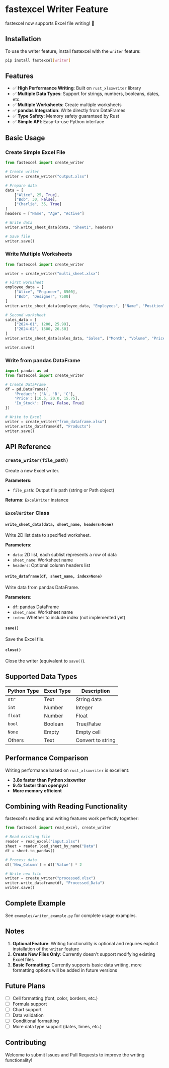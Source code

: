 # fastexcel Writer Feature

fastexcel now supports Excel file writing! 🎉

## Installation

To use the writer feature, install fastexcel with the `writer` feature:

```bash
pip install fastexcel[writer]
```

## Features

- ✅ **High Performance Writing**: Built on `rust_xlsxwriter` library
- ✅ **Multiple Data Types**: Support for strings, numbers, booleans, dates, etc.
- ✅ **Multiple Worksheets**: Create multiple worksheets
- ✅ **pandas Integration**: Write directly from DataFrames
- ✅ **Type Safety**: Memory safety guaranteed by Rust
- ✅ **Simple API**: Easy-to-use Python interface

## Basic Usage

### Create Simple Excel File

```python
from fastexcel import create_writer

# Create writer
writer = create_writer("output.xlsx")

# Prepare data
data = [
    ["Alice", 25, True],
    ["Bob", 30, False],
    ["Charlie", 35, True]
]
headers = ["Name", "Age", "Active"]

# Write data
writer.write_sheet_data(data, "Sheet1", headers)

# Save file
writer.save()
```

### Write Multiple Worksheets

```python
from fastexcel import create_writer

writer = create_writer("multi_sheet.xlsx")

# First worksheet
employee_data = [
    ["Alice", "Engineer", 8500],
    ["Bob", "Designer", 7500]
]
writer.write_sheet_data(employee_data, "Employees", ["Name", "Position", "Salary"])

# Second worksheet
sales_data = [
    ["2024-01", 1200, 25.99],
    ["2024-02", 1500, 26.50]
]
writer.write_sheet_data(sales_data, "Sales", ["Month", "Volume", "Price"])

writer.save()
```

### Write from pandas DataFrame

```python
import pandas as pd
from fastexcel import create_writer

# Create DataFrame
df = pd.DataFrame({
    'Product': ['A', 'B', 'C'],
    'Price': [10.5, 20.0, 15.75],
    'In_Stock': [True, False, True]
})

# Write to Excel
writer = create_writer("from_dataframe.xlsx")
writer.write_dataframe(df, "Products")
writer.save()
```

## API Reference

### `create_writer(file_path)`

Create a new Excel writer.

**Parameters:**
- `file_path`: Output file path (string or Path object)

**Returns:** `ExcelWriter` instance

### `ExcelWriter` Class

#### `write_sheet_data(data, sheet_name, headers=None)`

Write 2D list data to specified worksheet.

**Parameters:**
- `data`: 2D list, each sublist represents a row of data
- `sheet_name`: Worksheet name
- `headers`: Optional column headers list

#### `write_dataframe(df, sheet_name, index=None)`

Write data from pandas DataFrame.

**Parameters:**
- `df`: pandas DataFrame
- `sheet_name`: Worksheet name
- `index`: Whether to include index (not implemented yet)

#### `save()`

Save the Excel file.

#### `close()`

Close the writer (equivalent to `save()`).

## Supported Data Types

| Python Type | Excel Type | Description |
|-------------|-----------|-------------|
| `str` | Text | String data |
| `int` | Number | Integer |
| `float` | Number | Float |
| `bool` | Boolean | True/False |
| `None` | Empty | Empty cell |
| Others | Text | Convert to string |

## Performance Comparison

Writing performance based on `rust_xlsxwriter` is excellent:

- **3.8x faster than Python xlsxwriter**
- **9.4x faster than openpyxl**
- **More memory efficient**

## Combining with Reading Functionality

fastexcel's reading and writing features work perfectly together:

```python
from fastexcel import read_excel, create_writer

# Read existing file
reader = read_excel("input.xlsx")
sheet = reader.load_sheet_by_name("Data")
df = sheet.to_pandas()

# Process data
df['New_Column'] = df['Value'] * 2

# Write new file
writer = create_writer("processed.xlsx")
writer.write_dataframe(df, "Processed_Data")
writer.save()
```

## Complete Example

See `examples/writer_example.py` for complete usage examples.

## Notes

1. **Optional Feature**: Writing functionality is optional and requires explicit installation of the `writer` feature
2. **Create New Files Only**: Currently doesn't support modifying existing Excel files
3. **Basic Formatting**: Currently supports basic data writing, more formatting options will be added in future versions

## Future Plans

- [ ] Cell formatting (font, color, borders, etc.)
- [ ] Formula support
- [ ] Chart support
- [ ] Data validation
- [ ] Conditional formatting
- [ ] More data type support (dates, times, etc.)

## Contributing

Welcome to submit Issues and Pull Requests to improve the writing functionality! 